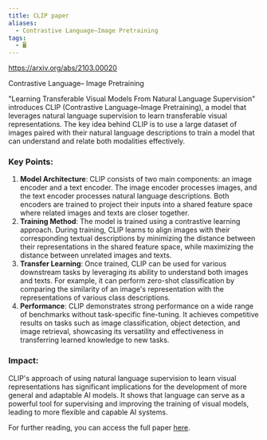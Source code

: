 ```yaml
---
title: CLIP paper
aliases:
  - Contrastive Language–Image Pretraining
tags:
  - 🖥️
---
```


https://arxiv.org/abs/2103.00020

Contrastive
Language–
Image
Pretraining

"Learning Transferable Visual Models From Natural Language Supervision" introduces CLIP (Contrastive Language–Image Pretraining), a model that leverages natural language supervision to learn transferable visual representations. The key idea behind CLIP is to use a large dataset of images paired with their natural language descriptions to train a model that can understand and relate both modalities effectively.

### Key Points:

1. **Model Architecture**: CLIP consists of two main components: an image encoder and a text encoder. The image encoder processes images, and the text encoder processes natural language descriptions. Both encoders are trained to project their inputs into a shared feature space where related images and texts are closer together.
2. **Training Method**: The model is trained using a contrastive learning approach. During training, CLIP learns to align images with their corresponding textual descriptions by minimizing the distance between their representations in the shared feature space, while maximizing the distance between unrelated images and texts.
3. **Transfer Learning**: Once trained, CLIP can be used for various downstream tasks by leveraging its ability to understand both images and texts. For example, it can perform zero-shot classification by comparing the similarity of an image's representation with the representations of various class descriptions.
4. **Performance**: CLIP demonstrates strong performance on a wide range of benchmarks without task-specific fine-tuning. It achieves competitive results on tasks such as image classification, object detection, and image retrieval, showcasing its versatility and effectiveness in transferring learned knowledge to new tasks.

### Impact:

CLIP's approach of using natural language supervision to learn visual representations has significant implications for the development of more general and adaptable AI models. It shows that language can serve as a powerful tool for supervising and improving the training of visual models, leading to more flexible and capable AI systems.

For further reading, you can access the full paper [here](https://arxiv.org/abs/2103.00020).
